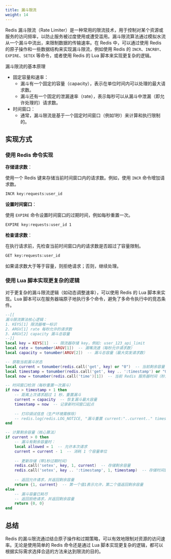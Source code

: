 ```yaml
---
title: 漏斗限流
weight: 14
---
```


Redis 漏斗限流（Rate Limiter）是一种常用的限流技术，用于控制对某个资源或服务的访问频率，以防止服务被过度使用或遭受滥用。漏斗限流算法通过模拟水流从一个漏斗中流出，来限制数据的传输速率。在 Redis 中，可以通过使用 Redis 的原子操作和一些数据结构来实现漏斗限流，例如使用 Redis 的 `INCR`、`INCRBY`、`EXPIRE`、`SETEX` 等命令，或者使用 Redis 的 Lua 脚本来实现更复杂的逻辑。

漏斗限流的基本原理
- 固定容量和速率：
  - 漏斗有一个固定的容量（capacity），表示在单位时间内可以处理的最大请求数。
  - 漏斗还有一个固定的泄漏速率（rate），表示每秒可以从漏斗中泄漏（即允许处理的）请求数。
- 时间窗口：
  - 通常，漏斗限流是基于一个固定时间窗口（例如1秒）来计算和执行限制的。

## 实现方式

### 使用 Redis 命令实现

**存储请求数**：

使用一个 Redis 键来存储当前时间窗口内的请求数。例如，使用 `INCR` 命令增加请求数。

```bash
INCR key:requests:user_id
```

**设置时间窗口**：

使用 `EXPIRE` 命令设置时间窗口的过期时间，例如每秒重置一次。

```bash
EXPIRE key:requests:user_id 1
```

**检查请求数**：

在执行请求前，先检查当前时间窗口内的请求数是否超过了容量限制。

```bash
GET key:requests:user_id
```

如果请求数大于等于容量，则拒绝请求；否则，继续处理。

### 使用 Lua 脚本实现更复杂的逻辑

对于更复杂的漏斗限流逻辑（如动态调整速率），可以使用 Redis 的 Lua 脚本来实现。Lua 脚本可以在服务器端原子地执行多个命令，避免了多命令执行中的竞态条件。

```lua
--[[
漏斗限流算法核心逻辑：
1. KEYS[1] 限流器唯一标识
2. ARGV[1] rate 每秒允许的请求数
3. ARGV[2] capacity 漏斗总容量
--]]
local key = KEYS[1]  -- 限流器存储 key，例如: user_123_api_limit
local rate = tonumber(ARGV[1])  -- 漏嘴流速（每秒允许请求数）
local capacity = tonumber(ARGV[2])  -- 漏斗总容量（最大突发请求数）

-- 获取当前漏斗状态
local current = tonumber(redis.call('get', key) or "0")  -- 当前剩余容量
local timestamp = tonumber(redis.call('get', key .. ':timestamp') or "0")  -- 上次更新时间戳
local now = tonumber(redis.call('time')[1])  -- 当前 Redis 服务器时间（秒）

-- 时间窗口检测（每秒重置一次漏斗）
if now > timestamp + 1 then
    -- 距离上次请求超过 1 秒，重置漏斗
    current = capacity  -- 恢复漏斗最大容量
    timestamp = now  -- 记录新时间窗口起点
    
    -- 打印调试信息（生产环境需移除）
    -- redis.log(redis.LOG_NOTICE, "漏斗重置 current:"..current.." timestamp:"..timestamp)
end

-- 计算剩余容量（核心算法）
if current > 0 then
    -- 漏斗有剩余容量时：
    local allowed = 1  -- 允许本次请求
    current = current - 1  -- 消耗 1 个容量单位
    
    -- 更新存储（带1秒过期时间）
    redis.call('setex', key, 1, current)  -- 存储剩余容量
    redis.call('setex', key .. ':timestamp', 1, timestamp)  -- 存储时间窗口起点
    
    -- 返回允许请求，并返回剩余容量
    return {1, current}  -- 第一个值1表示允许，第二个值返回剩余容量
else
    -- 漏斗容量已耗尽
    -- 返回拒绝请求，并返回剩余容量
    return {0, 0}
end
```

## 总结

Redis 的漏斗限流通过结合原子操作和过期策略，可以有效地限制对资源的访问速率。无论是使用简单的 Redis 命令还是通过 Lua 脚本实现更复杂的逻辑，都可以根据实际需求选择合适的方法来达到限流的目的。